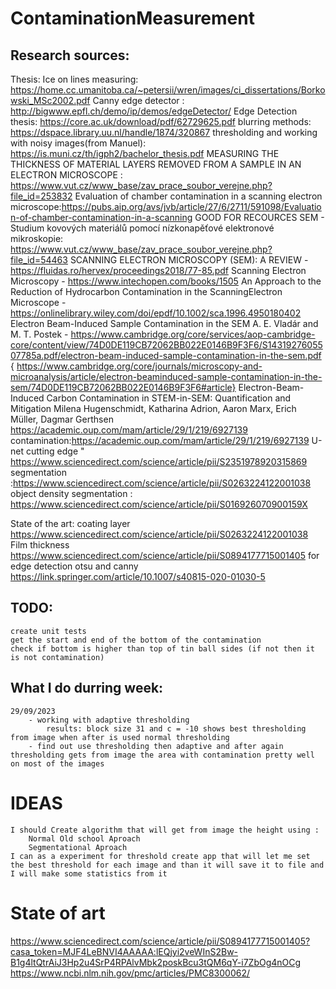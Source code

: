 # ContaminationMeasurement

## Research sources:

Thesis:
Ice on lines measuring: https://home.cc.umanitoba.ca/~petersii/wren/images/ci_dissertations/Borkowski_MSc2002.pdf
Canny edge detector : http://bigwww.epfl.ch/demo/ip/demos/edgeDetector/
Edge Detection thesis: https://core.ac.uk/download/pdf/62729625.pdf
blurring methods: https://dspace.library.uu.nl/handle/1874/320867
thresholding and working with noisy images(from Manuel): https://is.muni.cz/th/igph2/bachelor_thesis.pdf
MEASURING THE THICKNESS OF MATERIAL LAYERS REMOVED FROM A SAMPLE IN AN ELECTRON MICROSCOPE : https://www.vut.cz/www_base/zav_prace_soubor_verejne.php?file_id=253832
Evaluation of chamber contamination in a scanning electron microscope:https://pubs.aip.org/avs/jvb/article/27/6/2711/591098/Evaluation-of-chamber-contamination-in-a-scanning
GOOD FOR RECOURCES SEM -
Studium kovových materiálů pomocí nízkonapěťové elektronové mikroskopie: https://www.vut.cz/www_base/zav_prace_soubor_verejne.php?file_id=54463
SCANNING ELECTRON MICROSCOPY (SEM): A REVIEW - https://fluidas.ro/hervex/proceedings2018/77-85.pdf
Scanning Electron Microscopy - https://www.intechopen.com/books/1505
An Approach to the Reduction of Hydrocarbon Contamination in the ScanningElectron Microscope - https://onlinelibrary.wiley.com/doi/epdf/10.1002/sca.1996.4950180402
Electron Beam-Induced Sample Contamination in the SEM A. E. Vladár and M. T. Postek - https://www.cambridge.org/core/services/aop-cambridge-core/content/view/74D0DE119CB72062BB022E0146B9F3F6/S1431927605507785a.pdf/electron-beam-induced-sample-contamination-in-the-sem.pdf { https://www.cambridge.org/core/journals/microscopy-and-microanalysis/article/electron-beaminduced-sample-contamination-in-the-sem/74D0DE119CB72062BB022E0146B9F3F6#article}
Electron-Beam-Induced Carbon Contamination in STEM-in-SEM: Quantification and Mitigation Milena Hugenschmidt, Katharina Adrion, Aaron Marx, Erich Müller, Dagmar Gerthsen https://academic.oup.com/mam/article/29/1/219/6927139
contamination:https://academic.oup.com/mam/article/29/1/219/6927139
U-net cutting edge " https://www.sciencedirect.com/science/article/pii/S2351978920315869
segmentation :https://www.sciencedirect.com/science/article/pii/S0263224122001038
object density segmentation : https://www.sciencedirect.com/science/article/pii/S016926070900159X

State of the art:
coating layer https://www.sciencedirect.com/science/article/pii/S0263224122001038
Film thickness https://www.sciencedirect.com/science/article/pii/S0894177715001405
for edge detection otsu and canny https://link.springer.com/article/10.1007/s40815-020-01030-5
## TODO:

    create unit tests
    get the start and end of the bottom of the contamination
    check if bottom is higher than top of tin ball sides (if not then it is not contamination)

## What I do durring week:

    29/09/2023
        - working with adaptive thresholding
            results: block size 31 and c = -10 shows best thresholding from image when after is used normal thresholding
        - find out use thresholding then adaptive and after again thresholding gets from image the area with contamination pretty well on most of the images

# IDEAS

    I should Create algorithm that will get from image the height using :
        Normal Old school Aproach
        Segmentational Aproach
    I can as a experiment for threshold create app that will let me set the best threshold for each image and than it will save it to file and I will make some statistics from it

# State of art 
https://www.sciencedirect.com/science/article/pii/S0894177715001405?casa_token=MJF4LeBNVI4AAAAA:lEQjyi2veWInS2Bw-B1g4ltQtrAiJ3Hp2u4SrP4RPAlvMbk2poskBcu3tQM6qY-i7ZbOg4nOCg
https://www.ncbi.nlm.nih.gov/pmc/articles/PMC8300062/
